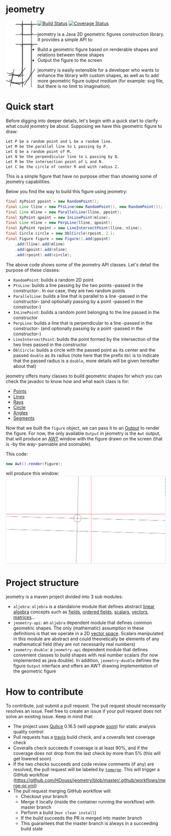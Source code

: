 # jeometry
<img align="left" alt="Logo" src="https://github.com/HDouss/jeometry/blob/gh-pages/images/path3479.png" width="100" />

[![Build Status](https://travis-ci.org/HDouss/jeometry.svg?branch=master)](https://travis-ci.org/HDouss/jeometry)
[![Coverage Status](https://coveralls.io/repos/github/HDouss/jeometry/badge.svg?branch=master)](https://coveralls.io/github/HDouss/jeometry?branch=master)<br/><br/>
jeometry is a Java 2D geometric figures construction library.
It provides a simple API to:
* Build a geometric figure based on renderable shapes and relations between these shapes
* Output the figure to the screen

jeometry is easily extensible for a developer who wants to enhance the library with custom shapes, as well as to add more geometric figure output medium (for example: svg file, but there is no limit to imagination).


# Quick start
Before digging into deeper details, let's begin with a quick start to clarify what could jeometry be about.
Supposing we have this geometric figure to draw:

```
Let P be a random point and L be a random line.
Let M be the parallel line to L passing by P.
Let Q be a random point of M.
Let N be the perpendicular line to L passing by Q.
Let R be the intersection point of L and N.
Let C be the circle of center R and with radius 2. 
```

This is a simple figure that have no purpose other than showing some of jeometry capabilities.

Below you find the way to build this figure using jeometry:

```java
final XyPoint ppoint = new RandomPoint();
final Line lline = new PtsLine(new RandomPoint(), new RandomPoint());
final Line mline = new ParallelLine(lline, ppoint);
final XyPoint qpoint = new InLinePoint(mline);
final Line nline = new PerpLine(lline, qpoint);
final XyPoint rpoint = new LineIntersectPoint(lline, nline);
final Circle circle = new DblCircle(rpoint, 2.);
final Figure figure = new Figure().add(ppoint)
    .add(lline).add(mline)
    .add(qpoint).add(nline)
    .add(rpoint).add(circle);
```

The above code shows some of the jeometry API classes. Let's detail the purpose of these classes:
* `RandomPoint`: builds a random 2D point
* `PtsLine`: builds a line passing by the two points -passed in the constructor-. In our case, they are two random points
* `ParallelLine`: builds a line that is parallel to a line -passed in the constructor- (and optionally passing by a point -passed in the constructor-)
* `InLinePoint`: builds a random point belonging to the line passed in the constructor
* `PerpLine`: builds a line that is perpendicular to a line -passed in the constructor- (and optionally passing by a point -passed in the constructor-)
* `LineIntersectPoint`: builds the point formed by the intersection of the two lines passed in the constructor
* `DblCircle`: builds a circle with the passed point as its center and the passed `double` as its radius (note here that the prefix `Dbl` is to indicate that the passed radius is a `double`, more details will be given hereafter about that)

jeometry offers many classes to build geometric shapes for which you can check the javadoc to know how and what each class is for:
* [Points](https://github.com/HDouss/jeometry/tree/master/jeometry-api/src/main/java/com/jeometry/twod/point)
* [Lines](https://github.com/HDouss/jeometry/tree/master/jeometry-api/src/main/java/com/jeometry/twod/line)
* [Rays](https://github.com/HDouss/jeometry/tree/master/jeometry-api/src/main/java/com/jeometry/twod/ray)
* [Circle](https://github.com/HDouss/jeometry/tree/master/jeometry-api/src/main/java/com/jeometry/twod/circle)
* [Angles](https://github.com/HDouss/jeometry/tree/master/jeometry-api/src/main/java/com/jeometry/twod/angle)
* [Segments](https://github.com/HDouss/jeometry/tree/master/jeometry-api/src/main/java/com/jeometry/twod/segment)

Now that we built the `figure` object, we can pass it to an [Output](https://github.com/HDouss/jeometry/blob/master/jeometry-double/src/main/java/com/jeometry/render/Output.java) to render the figure.
For now, the only available `Output` in jeometry is the `Awt` output, that will produce an [AWT](https://en.wikipedia.org/wiki/Abstract_Window_Toolkit) window with the figure drawn on the screen (that is -by the way- pannable and zoomable).

This code:
```java
new Awt().render(figure);
```
will produce this window:
<img alt="Figure on screen" src="https://github.com/HDouss/jeometry/blob/gh-pages/images/sample1.png" />

# Project structure
jeometry is a maven project divided into 3 sub modules:
* `aljebra`: `aljebra` is a standalone module that defines abstract [linear algebra](https://en.wikipedia.org/wiki/Linear_algebra) concepts such as [fields](https://en.wikipedia.org/wiki/Field_(mathematics)), [ordered fields](https://en.wikipedia.org/wiki/Ordered_field), [scalars](https://en.wikipedia.org/wiki/Scalar_(mathematics)), [vectors](https://en.wikipedia.org/wiki/Vector_(mathematics_and_physics)), [matrices](https://en.wikipedia.org/wiki/Matrix_(mathematics))...
* `jeometry-api`: an `aljebra` dependent module that defines common geometric shapes. The only (mathematic) assumption in these definitions is that we operate in a 2D [vector space](https://en.wikipedia.org/wiki/Vector_space). Scalars manipulated in this module are abstract and could theoretically be elements of any mathematical field (they are not necessarily real numbers)
* `jeometry-double`: a `jeometry-api` dependent module that defines convenient classes to build shapes with real number scalars (for now implemented as java double). In addition, `jeometry-double` defines the figure `Output` interface and offers an AWT drawing implementation of the geometric figure

# How to contribute
To contribute, just submit a pull request. The pull request should necessarily resolves an issue. Feel free to create an issue if your pull request does not solve an existing issue. Keep in mind that:
* The project uses [Qulice](https://www.qulice.com/) 0.16.5 (will upgrade [soon](https://github.com/HDouss/jeometry/milestone/2)) for static analysis quality control
* Pull requests has a [travis](https://github.com/HDouss/jeometry/blob/master/.travis.yml) build check, and a coveralls test coverage check
* Coveralls check succeeds if coverage is at least 90%, and if the coverage does not drop from the last check by more than 5% (this will get lowered soon)
* If the two checks succeeds and code review comments (if any) are resolved, the pull request will be labeled by [`tomerge`](https://github.com/HDouss/jeometry/labels/tomerge). This will trigger a GitHub workflow (https://github.com/HDouss/jeometry/blob/master/.github/workflows/merge-pr.yml)
* The pull request merging GitHub workflow will:
  * Checkout your branch
  * Merge it locally (inside the container running the workflow) with master branch
  * Perform a build (`mvn clean install`)
  * If the build succeeds the PR is merged into master branch
  * This guarantees that the master branch is always in a succeeding build state
